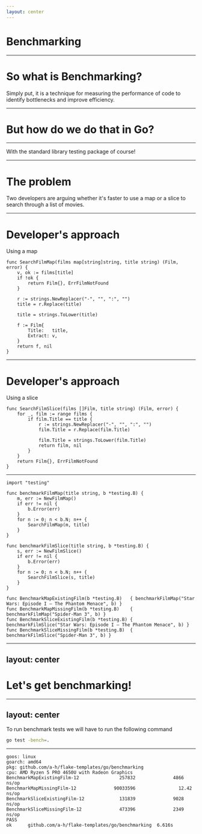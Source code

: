 ```yaml
---
layout: center
---
```


# Benchmarking

---

# So what is Benchmarking? 

Simply put, it is a technique for measuring the performance of code to identify bottlenecks and improve efficiency.

---

# But how do we do that in Go?

---

With the standard library testing package of course!

---

# The problem

Two developers are arguing whether it's faster to use a map or a slice to search through a list of movies.

---

# Developer's approach

Using a map 

```go{all|2-5|7-10|12-16}{lines:true}
func SearchFilmMap(films map[string]string, title string) (Film, error) {
	v, ok := films[title]
	if !ok {
		return Film{}, ErrFilmNotFound
	}

	r := strings.NewReplacer("-", "", ":", "")
	title = r.Replace(title)

	title = strings.ToLower(title)

	f := Film{
		Title:   title,
		Extract: v,
	}
	return f, nil
}
```
---

# Developer's approach
Using a slice

```go{all|2-3|4-7|8|11}{lines:true}
func SearchFilmSlice(films []Film, title string) (Film, error) {
	for _, film := range films {
		if film.Title == title {
			r := strings.NewReplacer("-", "", ":", "")
			film.Title = r.Replace(film.Title)

			film.Title = strings.ToLower(film.Title)
			return film, nil
		}
	}
	return Film{}, ErrFilmNotFound
}
```
---

```go{all|3-11|8|13-21|23-24|25-26}{lines:true}
import "testing"

func benchmarkFilmMap(title string, b *testing.B) {
	m, err := NewFilmMap()
	if err != nil {
		b.Error(err)
	}
	for n := 0; n < b.N; n++ {
		SearchFilmMap(m, title)
	}
}

func benchmarkFilmSlice(title string, b *testing.B) {
	s, err := NewFilmSlice()
	if err != nil {
		b.Error(err)
	}
	for n := 0; n < b.N; n++ {
		SearchFilmSlice(s, title)
	}
}

func BenchmarkMapExistingFilm(b *testing.B)   { benchmarkFilmMap("Star Wars: Episode I – The Phantom Menace", b) }
func BenchmarkMapMissingFilm(b *testing.B)    { benchmarkFilmMap("Spider-Man 3", b) }
func BenchmarkSliceExistingFilm(b *testing.B) { benchmarkFilmSlice("Star Wars: Episode I – The Phantom Menace", b) }
func BenchmarkSliceMissingFilm(b *testing.B)  { benchmarkFilmSlice("Spider-Man 3", b) }
```

---
layout: center
---

# Let's get benchmarking!

---
layout: center
---

To run benchmark tests we will have to run the following command
```sh
go test -bench=.
```
---
```sh{all|1-4|5-11}
goos: linux
goarch: amd64
pkg: github.com/a-h/flake-templates/go/benchmarking
cpu: AMD Ryzen 5 PRO 4650U with Radeon Graphics
BenchmarkMapExistingFilm-12               257832              4866 ns/op
BenchmarkMapMissingFilm-12              90033596                12.42 ns/op
BenchmarkSliceExistingFilm-12             131839              9028 ns/op
BenchmarkSliceMissingFilm-12              473396              2349 ns/op
PASS
ok      github.com/a-h/flake-templates/go/benchmarking  6.616s
```
